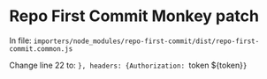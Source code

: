 
# Repo First Commit Monkey patch

In file: `importers/node_modules/repo-first-commit/dist/repo-first-commit.common.js`

Change line 22 to: `}, headers: {Authorization: `token ${token}`}`
